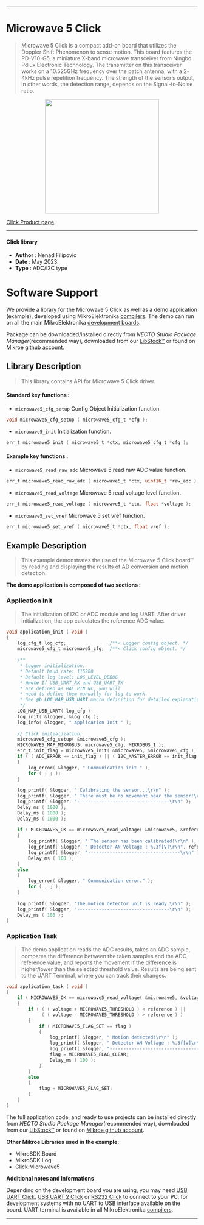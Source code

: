 
---
# Microwave 5 Click

> Microwave 5 Click is a compact add-on board that utilizes the Doppler Shift Phenomenon to sense motion. 
> This board features the PD-V10-G5, a miniature X-band microwave transceiver from Ningbo Pdlux Electronic Technology. 
> The transmitter on this transceiver works on a 10.525GHz frequency over the patch antenna, 
> with a 2-4kHz pulse repetition frequency. The strength of the sensor’s output, in other words, 
> the detection range, depends on the Signal-to-Noise ratio.

<p align="center">
  <img src="https://download.mikroe.com/images/click_for_ide/microwave5_click.png" height=300px>
</p>

[Click Product page](https://www.mikroe.com/microwave-5-click)

---


#### Click library

- **Author**        : Nenad Filipovic
- **Date**          : May 2023.
- **Type**          : ADC/I2C type


# Software Support

We provide a library for the Microwave 5 Click
as well as a demo application (example), developed using MikroElektronika
[compilers](https://www.mikroe.com/necto-studio).
The demo can run on all the main MikroElektronika [development boards](https://www.mikroe.com/development-boards).

Package can be downloaded/installed directly from *NECTO Studio Package Manager*(recommended way), downloaded from our [LibStock&trade;](https://libstock.mikroe.com) or found on [Mikroe github account](https://github.com/MikroElektronika/mikrosdk_click_v2/tree/master/clicks).

## Library Description

> This library contains API for Microwave 5 Click driver.

#### Standard key functions :

- `microwave5_cfg_setup` Config Object Initialization function.
```c
void microwave5_cfg_setup ( microwave5_cfg_t *cfg );
```

- `microwave5_init` Initialization function.
```c
err_t microwave5_init ( microwave5_t *ctx, microwave5_cfg_t *cfg );
```

#### Example key functions :

- `microwave5_read_raw_adc` Microwave 5 read raw ADC value function.
```c
err_t microwave5_read_raw_adc ( microwave5_t *ctx, uint16_t *raw_adc );
```

- `microwave5_read_voltage` Microwave 5 read voltage level function.
```c
err_t microwave5_read_voltage ( microwave5_t *ctx, float *voltage );
```

- `microwave5_set_vref` Microwave 5 set vref function.
```c
err_t microwave5_set_vref ( microwave5_t *ctx, float vref );
```

## Example Description

> This example demonstrates the use of the Microwave 5 Click board™ 
> by reading and displaying the results of AD conversion and motion detection.

**The demo application is composed of two sections :**

### Application Init

> The initialization of I2C or ADC module and log UART.
> After driver initialization, the app calculates the reference ADC value.

```c
void application_init ( void )
{
    log_cfg_t log_cfg;                /**< Logger config object. */
    microwave5_cfg_t microwave5_cfg;  /**< Click config object. */
    
    /** 
     * Logger initialization.
     * Default baud rate: 115200
     * Default log level: LOG_LEVEL_DEBUG
     * @note If USB_UART_RX and USB_UART_TX 
     * are defined as HAL_PIN_NC, you will 
     * need to define them manually for log to work. 
     * See @b LOG_MAP_USB_UART macro definition for detailed explanation.
     */
    LOG_MAP_USB_UART( log_cfg );
    log_init( &logger, &log_cfg );
    log_info( &logger, " Application Init " );
    
    // Click initialization.
    microwave5_cfg_setup( &microwave5_cfg );
    MICROWAVE5_MAP_MIKROBUS( microwave5_cfg, MIKROBUS_1 );
    err_t init_flag = microwave5_init( &microwave5, &microwave5_cfg );
    if ( ( ADC_ERROR == init_flag ) || ( I2C_MASTER_ERROR == init_flag ) )
    {
        log_error( &logger, " Communication init." );
        for ( ; ; );
    }
    
    log_printf( &logger, " Calibrating the sensor...\r\n" );
    log_printf( &logger, " There must be no movement near the sensor!\r\n" );
    log_printf( &logger, "----------------------------------\r\n" );
    Delay_ms ( 1000 );
    Delay_ms ( 1000 );
    Delay_ms ( 1000 );
    
    if ( MICROWAVE5_OK == microwave5_read_voltage( &microwave5, &reference ) )
    {
        log_printf( &logger, " The sensor has been calibrated!\r\n" );
        log_printf( &logger, " Detector AN Voltage : %.3f[V]\r\n", reference );
        log_printf( &logger, "----------------------------------\r\n" );
        Delay_ms ( 100 );
    }
    else
    {
        log_error( &logger, " Communication error." );
        for ( ; ; );
    }
    
    log_printf( &logger, "The motion detector unit is ready.\r\n" );
    log_printf( &logger, "----------------------------------\r\n" );
    Delay_ms ( 100 );
}
```

### Application Task

> The demo application reads the ADC results, takes an ADC sample, 
> compares the difference between the taken samples and the ADC reference value, 
> and reports the movement if the difference is higher/lower than the selected threshold value.
> Results are being sent to the UART Terminal, where you can track their changes.

```c
void application_task ( void ) 
{
    if ( MICROWAVE5_OK == microwave5_read_voltage( &microwave5, &voltage ) )
    {
        if ( ( ( voltage + MICROWAVE5_THRESHOLD ) < reference ) || 
             ( ( voltage - MICROWAVE5_THRESHOLD ) > reference ) )
        {
            if ( MICROWAVE5_FLAG_SET == flag )
            {
                log_printf( &logger, " Motion detected!\r\n" );
                log_printf( &logger, " Detector AN Voltage : %.3f[V]\r\n", voltage );
                log_printf( &logger, "----------------------------------\r\n" );
                flag = MICROWAVE5_FLAG_CLEAR;
                Delay_ms ( 100 );
            }
        }
        else
        {
            flag = MICROWAVE5_FLAG_SET;
        }
    }
}
```

The full application code, and ready to use projects can be installed directly from *NECTO Studio Package Manager*(recommended way), downloaded from our [LibStock&trade;](https://libstock.mikroe.com) or found on [Mikroe github account](https://github.com/MikroElektronika/mikrosdk_click_v2/tree/master/clicks).

**Other Mikroe Libraries used in the example:**

- MikroSDK.Board
- MikroSDK.Log
- Click.Microwave5

**Additional notes and informations**

Depending on the development board you are using, you may need
[USB UART Click](https://www.mikroe.com/usb-uart-click),
[USB UART 2 Click](https://www.mikroe.com/usb-uart-2-click) or
[RS232 Click](https://www.mikroe.com/rs232-click) to connect to your PC, for
development systems with no UART to USB interface available on the board. UART
terminal is available in all MikroElektronika
[compilers](https://shop.mikroe.com/compilers).

---
